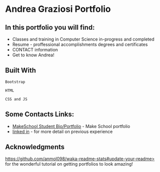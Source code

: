 # Andrea Graziosi Portfolio

## In this portfolio you will find:
* Classes and training in Computer Science in-progress and completed
* Resume - proffessional accomplishments degrees and certificates
* CONTACT information
* Get to know Andrea!  

## Built With


```
Bootstrap
```

```
HTML
```

```
CSS and JS
```

## Some Contacts Links:

* [MakeSchool Student Bio/Portfolio](https://www.makeschool.com/portfolio/andrea-graziosi) - Make School portfolio 
* [linked in](https://www.linkedin.com/in/andrea-g-graziosi/) - for more detail on previous experience



## Acknowledgments
https://github.com/anmol098/waka-readme-stats#update-your-readme> for the wonderful tutorial on getting portfolios to look amazing!


<!--START_SECTION:waka-->

<!-- name: Andrea in Code

on:
  schedule:
    # Runs at 12am IST
    - cron: '30 18 * * *'
  workflow_dispatch:
jobs:
  update-readme:
    name: Update Readme with Metrics
    runs-on: ubuntu-latest
    steps:
      - uses: https://github.com/AndreaGraziosi/AndreaGraziosi.github.io.git@main
        with:
          WAKATIME_API_KEY: ${{ secrets.WAKATIME_API_KEY }}
          GH_TOKEN: ${{ secrets.GH_TOKEN }}

- uses: https://github.com/AndreaGraziosi/AndreaGraziosi.github.io.git@main
        with:
          WAKATIME_API_KEY: ${{ secrets.WAKATIME_API_KEY }}
          GH_TOKEN: ${{ secrets.GH_TOKEN }}
          SHOW_OS: "False"
          SHOW_PROJECTS: "False" -->
<!--END_SECTION:waka-->
<!--author https://github.com/anmol098/waka-readme-stats#update-your-readme>
